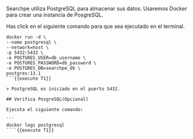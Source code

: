 Searchpe utiliza PostgreSQL para almacenar sus datos. Usaremos Docker para crear una instancia de PosgreSQL.

Has click en el siguiente comando para que sea ejecutado en el terminal.

````
docker run -d \
--name postgresql \
--network=host \
-p 5432:5432 \
-e POSTGRES_USER=db_username \
-e POSTGRES_PASSWORD=db_password \
-e POSTGRES_DB=searchpe_db \
postgres:13.1
```{{execute T1}}

> PostgreSQL es iniciado en el puerto 5432.

## Verifica PosgreSQL(Opcional)

Ejecuta el siguiente comando:

```
docker logs postgresql
````{{execute T1}}
